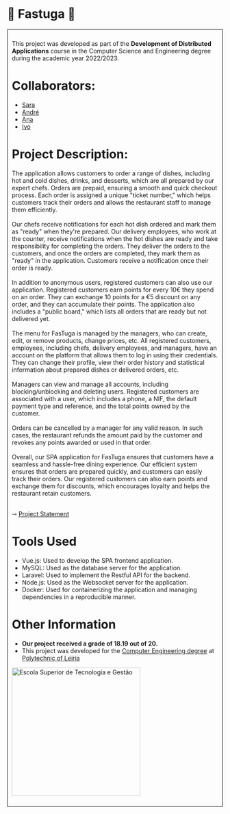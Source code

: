 <h1>🍟 Fastuga 🍔</h1>

<div style="border: 1px solid black; padding: 10px;">
<p>This project was developed as part of the <strong>Development of Distributed Applications</strong> course in the Computer Science and Engineering degree during the academic year 2022/2023.
<h1>Collaborators:</h1>
<ul>
<li><a href="https://github.com/sfilipa">Sara</a></li>
<li><a href="https://github.com/andrepintoo">André</a></li>
<li><a href="https://github.com/Yunikyon">Ana</a></li>
<li><a href="https://github.com/ivoafonsobispo">Ivo</a></li>
</ul>
<h1>Project Description:</h1>
The application allows customers to order a range of dishes, including hot and cold dishes, drinks, and desserts, which are all prepared by our expert chefs. Orders are prepaid, ensuring a smooth and quick checkout process. Each order is assigned a unique "ticket number," which helps customers track their orders and allows the restaurant staff to manage them efficiently.
<br><br>
Our chefs receive notifications for each hot dish ordered and mark them as "ready" when they're prepared. Our delivery employees, who work at the counter, receive notifications when the hot dishes are ready and take responsibility for completing the orders. They deliver the orders to the customers, and once the orders are completed, they mark them as "ready" in the application. Customers receive a notification once their order is ready.
<br><br>
In addition to anonymous users, registered customers can also use our application. Registered customers earn points for every 10€ they spend on an order. They can exchange 10 points for a €5 discount on any order, and they can accumulate their points. The application also includes a "public board," which lists all orders that are ready but not delivered yet.
<br><br>
The menu for FasTuga is managed by the managers, who can create, edit, or remove products, change prices, etc. All registered customers, employees, including chefs, delivery employees, and managers, have an account on the platform that allows them to log in using their credentials. They can change their profile, view their order history and statistical information about prepared dishes or delivered orders, etc.
<br><br>
Managers can view and manage all accounts, including blocking/unblocking and deleting users. Registered customers are associated with a user, which includes a phone, a NIF, the default payment type and reference, and the total points owned by the customer.
<br><br>
Orders can be cancelled by a manager for any valid reason. In such cases, the restaurant refunds the amount paid by the customer and revokes any points awarded or used in that order.
<br><br>
Overall, our SPA application for FasTuga ensures that customers have a seamless and hassle-free dining experience. Our efficient system ensures that orders are prepared quickly, and customers can easily track their orders. Our registered customers can also earn points and exchange them for discounts, which encourages loyalty and helps the restaurant retain customers.
<br><br>
<p>&#8702; <a href="https://github.com/sfilipa/fastuga-dad-ipleiria/blob/main/2022-23-EI-DAD-Project.pdf">Project Statement</a></p>
<h1>Tools Used</h1>
<ul>
<li>Vue.js: Used to develop the SPA frontend application.</li>
<li>MySQL: Used as the database server for the application.</li>
<li>Laravel: Used to implement the Restful API for the backend.</li>
<li>Node.js: Used as the Websocket server for the application.</li>
<li>Docker: Used for containerizing the application and managing dependencies in a reproducible manner.</li>
</ul>

<h1>Other Information</h1>
<ul>
  <li><strong>Our project received a grade of 18.19 out of 20.</strong></li>
  <li>This project was developed for the <a href="https://www.ipleiria.pt/curso/licenciatura-em-engenharia-informatica/" rel="nofollow">Computer Engineering degree</a> at <a href="https://www.ipleiria.pt" rel="nofollow">Polytechnic of Leiria</a></li>
</ul>
<p><a href="https://www.ipleiria.pt/estg/" rel="nofollow"><img src="https://camo.githubusercontent.com/f11c2f47a7221ed3eb4c80f84fe7c67414e23377aff6c6af3182c88624fbbbea/68747470733a2f2f7777772e69706c65697269612e70742f6e6f726d617367726166696361732f77702d636f6e74656e742f75706c6f6164732f73697465732f38302f323031372f30392f657374675f682d30312e6a7067" width="300" alt="Escola Superior de Tecnologia e Gestão" title="Escola Superior de Tecnologia e Gestão" data-canonical-src="https://www.ipleiria.pt/normasgraficas/wp-content/uploads/sites/80/2017/09/estg_h-01.jpg" style="max-width: 100%;"></a></p>
</div>
